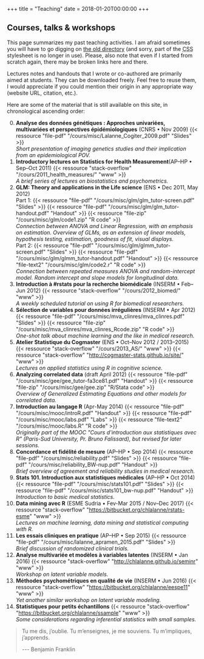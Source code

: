 +++
title = "Teaching"
date = 2018-01-20T00:00:00
+++

## Courses, talks & workshops

This page summarizes my past teaching activities. I am afraid sometimes you will have to go digging on [the old directory](https://aliquote.org/cours/) (and sorry, part of the <abbr title="Cascading Style Sheet">CSS</abbr> stylesheet is no longer in use). Please, also note that even if I started from scratch again, there may be broken links here and there.

Lectures notes and handouts that I wrote or co-authored are primarily aimed at students. They can be downloaded freely. Feel free to reuse them, I would appreciate if you could mention their origin in any appropriate way (website URL, citation, etc.).

Here are some of the material that is still available on this site, in chronological ascending order:

0. **Analyse des données génétiques : Approches univariées, multivariées et perspectives épidémiologiques** (CNRS • Nov 2009)
    {{< ressource "file-pdf" "/cours/misc/Lalanne_Cogiter_2009.pdf" "Slides" >}}  
    *Short presentation of imaging genetics studies and their implication from an epidemiological POV.*
1. **Introductory lectures on Statistics for Health Measurement**(AP–HP • Sep–Oct 2011)
    {{< ressource "stack-overflow" "/cours/2011_health_measures/" "www" >}}  
    *A brief series of lectures on biostatistics and psychometrics.*
2. **GLM: Theory and applications in the Life science** (ENS • Dec 2011, May 2012)  
    Part 1: 
    {{< ressource "file-pdf" "/cours/misc/glm/glm_tutor-screen.pdf" "Slides" >}}
    {{< ressource "file-pdf" "/cours/misc/glm/glm_tutor-handout.pdf" "Handout" >}}
    {{< ressource "file-zip" "/cours/misc/glm/code1.zip" "R code" >}}  
    *Connection between ANOVA and Linear Regression, with an emphasis on estimation. Overview of GLMs, as an extension of linear models, hypothesis testing, estimation, goodness of fit, visual displays.*  
    Part 2: 
    {{< ressource "file-pdf" "/cours/misc/glm/glmm_tutor-screen.pdf" "Slides" >}}
    {{< ressource "file-pdf" "/cours/misc/glm/glmm_tutor-handout.pdf" "Handout" >}}
    {{< ressource "file-text2" "/cours/misc/glm/code2.r" "R code" >}}  
    *Connection between repeated measures ANOVA and random-intercept model. Random intercept and slope models for longitudinal data.*
3. **Introduction à #rstats pour la recherche biomédicale** (INSERM • Feb–Jun 2012) 
    {{< ressource "stack-overflow" "/cours/2012_biomed/" "www" >}}  
    *A weekly scheduled tutorial on using R for biomedical researchers.*
4. **Sélection de variables pour données irrégulières** (INSERM • Apr 2012)
    {{< ressource "file-pdf" "/cours/misc/mva_clinres/mva_clinres.pdf" "Slides" >}}
    {{< ressource "file-zip" "/cours/misc/mva_clinres/mva_clinres_Rcode.zip" "R code" >}}  
    *One-shot talk about machine learning and the like in medical research.*
5. **Atelier Statistique du Cogmaster** (ENS • Oct–Nov 2012 / 2013–2015)
    {{< ressource "stack-overflow" "/cours/2013_AS/" "www" >}}
    {{< ressource "stack-overflow" "http://cogmaster-stats.github.io/site/" "www" >}}  
    *Lectures on applied statistics using R in cognitive science.*
6. **Analyzing correlated data** (draft April 2012)
    {{< ressource "file-pdf" "/cours/misc/gee/gee_tutor-fa3ce81.pdf" "Handout" >}}
    {{< ressource "file-zip" "/cours/misc/gee/gee.zip" "R/Stata code" >}}  
    *Overview of Generalized Estimating Equations and other models for correlated data.*
7. **Introduction au langage R** (Apr-May 2014)
    {{< ressource "file-pdf" "/cours/misc/mooc/introR.pdf" "Handout" >}}
    {{< ressource "file-pdf" "/cours/misc/mooc/labs.pdf" "Labs" >}}
    {{< ressource "file-text2" "/cours/misc/mooc/labs.R" "R code" >}}  
    *Originally part of the MOOC "Cours d'introduction aux statistiques avec R" (Paris-Sud University, Pr. Bruno Falissard), but revised for later sessions.*
8. **Concordance et fidélité de mesure** (AP–HP • Sep 2014) 
    {{< ressource "file-pdf" "/cours/misc/reliability.pdf" "Slides" >}}
    {{< ressource "file-pdf" "/cours/misc/reliability_BW-nup.pdf" "Handout" >}}  
    *Brief overview of agreement and reliability studies in medical research.*
9. **Stats 101. Introduction aux statistiques médicales** (AP–HP • Oct 2014)
    {{< ressource "file-pdf" "/cours/misc/stats101.pdf" "Slides" >}}
    {{< ressource "file-pdf" "/cours/misc/stats101_bw-nup.pdf" "Handout" >}}  
    *Introduction to basic medical statistics.*
10. **Data mining avec R** (ESME Sudria • Fev-Mar 2015 / Nov–Dec 2017)
    {{< ressource "stack-overflow" "https://bitbucket.org/chlalanne/rstats-esme" "www" >}}  
    *Lectures on machine learning, data mining and statistical computing with R.*
11. **Les essais cliniques en pratique** (AP–HP • Sep 2015) 
    {{< ressource "file-pdf" "/cours/misc/lalanne_apramen_2015.pdf" "Slides" >}}  
    *Brief discussion of randomized clinical trials.*
12. **Analyse multivariée et modèles à variables latentes** (INSERM • Jan 2016)
    {{< ressource "stack-overflow" "http://chlalanne.github.io/seminr" "www" >}}  
    *Workshop on latent variable models.*
13. **Méthodes psychométriques en qualité de vie**  (INSERM • Jun 2016)
    {{< ressource "stack-overflow" "https://bitbucket.org/chlalanne/eespe11" "www" >}}  
    *Yet another similar workshop on latent variable modeling.*
14. **Statistiques pour petits échantillons**
    {{< ressource "stack-overflow" "https://bitbucket.org/chlalanne/ssample" "www" >}}  
    *Some considerations regarding inferential statistics with small samples.*
      
      
      
> Tu me dis, j’oublie. Tu m’enseignes, je me souviens. Tu m’impliques, j’apprends.
>
> --- Benjamin Franklin
